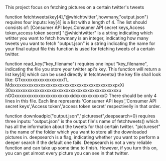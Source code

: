 This project focus on fetching pictures on a certain twitter's tweets

function fetchtweets(key[4],"@whichtwitter",howmany,"output.json")
requires four inputs:
  key[4] is a list with a length of 4. The list should consists of:
    [Consumer API keys,Consumer API secret keys,Access token,access token secret]
  "@whichtwitter" is a string indicating which wtitter you want to fetch
  howmany is an integer, indicating how many tweets you want to fetch
  "output.json" is a string indicating the name for your final output file
this function is used for fetching tweets of a certain twitter.

function read_key("key_filename")
requires one input "key_filename", indicating the file you store your twitter api's key.
This function will return a list key[4] which can be used directly in fetchtweets()
the key file shall look like:
  GTxxxxxxxxxxxxxxxxxxTL
  MdxxxxxxxxxxxxxxxxxxxxxxxxxxxxxxxxxxxxxxxxxxxpxXi
  30xxxxxxxxxxxxxxxxxxxxxxxxxxxxxxxxxxxxxxxxxxxxxu
  nGGxxxxxxxxxxxxxxxxxxxxxxxxidxxxxxxxxxxxxD
There should be only 4 lines in this file.
Each line represents 'Consumer API keys','Consumer API secret keys','Access token','access token secret' respectivelly in that order.

function downloadpic("output.json","pictureset",deepsearch=0)
requires three inputs:
  "output.json" is the output file's name of fetchtweets() which has all the information about the tweets for that certain twitter.
  "pictureset" is the name of the folder which you want to store all the downloaded pictures in.
  deepsearch is a flag, indicating whether you want to perform a deeper search if the default one fails. Deepsearch is not a very reliable function and can take up some time to finish. However, if you turn this on, you can get almost every picture you can see in that twitter.
